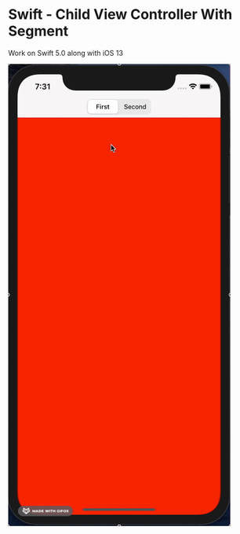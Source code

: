 # Swift - Child View Controller With Segment

Work on Swift 5.0 along with iOS 13

![Child Controller with Segment Demo](Demo/demo.gif)
